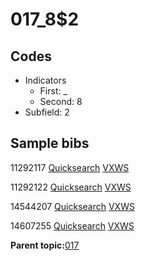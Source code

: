 # 017\_8$2

## Codes

-   Indicators
    -   First: \_
    -   Second: 8
-   Subfield: 2

## Sample bibs

11292117 [Quicksearch](https://search.library.yale.edu/catalog/11292117) [VXWS](http://prodorbis.library.yale.edu:7014/vxws/GetHoldingsService?bibId=11292117)

11292122 [Quicksearch](https://search.library.yale.edu/catalog/11292122) [VXWS](http://prodorbis.library.yale.edu:7014/vxws/GetHoldingsService?bibId=11292122)

14544207 [Quicksearch](https://search.library.yale.edu/catalog/14544207) [VXWS](http://prodorbis.library.yale.edu:7014/vxws/GetHoldingsService?bibId=14544207)

14607255 [Quicksearch](https://search.library.yale.edu/catalog/14607255) [VXWS](http://prodorbis.library.yale.edu:7014/vxws/GetHoldingsService?bibId=14607255)

**Parent topic:**[017](../../tags/017/017.md)

